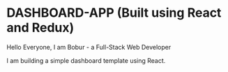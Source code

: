 # DASHBOARD-APP (Built using React and Redux)

Hello Everyone, I am Bobur - a Full-Stack Web Developer

I am building a simple dashboard template using React.